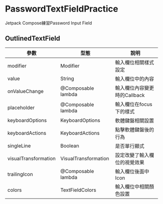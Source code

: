 # PasswordTextFieldPractice

Jetpack Compose練習Password Input Field

## OutlinedTextField

| 參數 | 型態  | 說明  |
| ---- | ---- | ---- |
| modifier | Modifier | 輸入欄位相關樣式設定 |
| value | String | 輸入欄位中的內容 |
| onValueChange | @Composable lambda | 輸入欄位內容變更時的Callback |
| placeholder | @Composable lambda | 輸入欄位在focus下的樣式 |
| keyboardOptions | KeyboardOptions | 軟體鍵盤相關設置 |
| keyboardActions | KeyboardActions | 點擊軟體鍵盤後的行為 |
| singleLine | Boolean | 是否單行顯式 |
| visualTransformation | VisualTransformation | 設定改變了輸入欄位的視覺效果 |
| trailingIcon | @Composable lambda | 輸入欄位後面中Icon |
| colors | TextFieldColors | 輸入欄位中相關顏色設置 |
